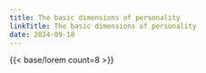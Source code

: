```yaml
---
title: The basic dimensions of personality
linkTitle: The basic dimensions of personality
date: 2024-09-18
---
```

{{< base/lorem count=8 >}}
